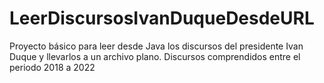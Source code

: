 # LeerDiscursosIvanDuqueDesdeURL
Proyecto básico para leer desde Java los discursos del presidente Ivan Duque y llevarlos a un archivo plano. Discursos comprendidos entre el periodo 2018 a 2022
